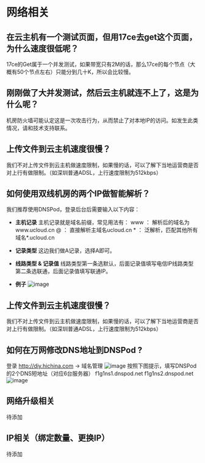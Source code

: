 # 网络相关

## 在云主机有一个测试页面，但用17ce去get这个页面，为什么速度很低呢？
17ce的Get属于一个并发测试，如果带宽只有2M的话，那么17ce的每个节点（大概有50个节点左右）只能分到几十K，所以会比较慢。

## 刚刚做了大并发测试，然后云主机就连不上了，这是为什么呢？
机房防火墙可能认定这是一次攻击行为，从而禁止了对本地IP的访问。如发生此类情况，请和技术支持联系。

## 上传文件到云主机速度很慢？
我们不对上传文件到云主机做速度限制，如果慢的话，可以了解下当地运营商是否对上行有做限制。（如深圳普通ADSL，上行速度限制为512kbps）

## 如何使用双线机房的两个IP做智能解析？
我们推荐使用DNSPod，登录后台后需要输入以下内容：

- **主机记录**
主机记录就是域名前缀，常见用法有： www ： 解析后的域名为www.ucloud.cn @ ： 直接解析主域名ucloud.cn * ：
泛解析，匹配其他所有域名*.ucloud.cn

- **记录类型** 
这边我们做A记录，选择A即可。

- **线路类型 & 记录值** 
线路类型第一条选默认，后面记录值填写电信IP线路类型第二条选联通，后面记录值填写联通IP。

- **例子**
![image](/images/dns.png)

## 上传文件到云主机速度很慢？
我们不对上传文件到云主机做速度限制，如果慢的话，可以了解下当地运营商是否对上行有做限制。（如深圳普通ADSL，上行速度限制为512kbps）

## 如何在万网修改DNS地址到DNSPod ?
登录 <http://diy.hichina.com> -\> 域名管理
![image](/images/wanwang01.png)
按照下图提示，填写DNSPod的2个DNS短地址（对应6台服务器）
f1g1ns1.dnspod.net
f1g1ns2.dnspod.net
![image](/images/wanwang02.png)

## 网络升级相关
待添加

## IP相关（绑定数量、更换IP）
待添加

